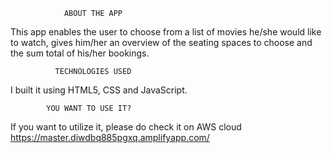                 ABOUT THE APP
This app enables the user to choose from a list of movies he/she would like to watch, gives him/her an overview of the seating spaces to choose and the sum total of his/her bookings.

              TECHNOLOGIES USED
I built it using HTML5, CSS and JavaScript.

            YOU WANT TO USE IT?
If you want to utilize it, please do check it on AWS cloud https://master.diwdbq885pgxq.amplifyapp.com/
